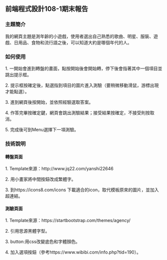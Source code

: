 ## 前端程式設計108-1期末報告

### 主題簡介
<p>我的網頁主題是測年齡的小遊戲，使用者選出自己熟悉的歌曲、明星、服裝、遊戲、日用品、食物和流行語之後，可以知道大約是哪個年代的人。</p>

### 如何使用
<p>1. 一開始會進到轉盤的畫面，點按開始後會開始轉，停下後會指著其中一個項目並跳出提示框。</p>
<p>2. 提示框按確定後，點選指到項目的圖片進入測驗（要稍微移動滑鼠，游標出現才能點選）。</p>
<p>3. 進到網頁後按開始，並依照經驗選取答案。</p>
<p>4. 作答完畢按確定鍵，網頁會跳出測驗結果；接受結果按確定，不接受則按取消。</p>
<p>5. 完成後可到Menu選擇下一項測驗。</p>

### 技術說明
#### 轉盤頁面
<p>1. Template來源：http://www.jq22.com/yanshi22646 </p>
<p>2. 用小畫家將中間按鈕改成繁體字。</p>
<p>3. 到https://icons8.com/icons 下載適合的icon，取代模板原來的圖片，並加入超連結。</p>

#### 測驗頁面
<p>1. Template來源：https://startbootstrap.com/themes/agency/ </p>
<p>2. 引用思源黑體字型。</p>
<p>3. button:用css改變底色和字體顏色。</p>
<p>4. 加入選項按鈕（參考https://www.wibibi.com/info.php?tid=190）。</p>
